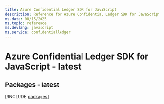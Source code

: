 ```yaml
---
title: Azure Confidential Ledger SDK for JavaScript
description: Reference for Azure Confidential Ledger SDK for JavaScript
ms.date: 08/15/2025
ms.topic: reference
ms.devlang: javascript
ms.service: confidentialledger
---
```

# Azure Confidential Ledger SDK for JavaScript - latest
## Packages - latest
[!INCLUDE [packages](confidential-ledger-index.md)]